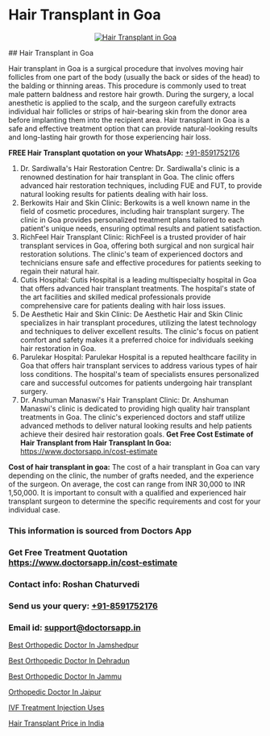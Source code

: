 # Hair Transplant in Goa

<p align="center">
  <a href="https://doctorsapp.co.in/treatment/hair-transplant">
    <img src="https://doctorsapp.co.in/uploads/treatment_image/transplant.jpg" alt="Hair Transplant in Goa">
  </a>
</p>
## Hair Transplant in Goa

Hair transplant in Goa is a surgical procedure that involves moving hair follicles from one part of the body (usually the back or sides of the head) to the balding or thinning areas. This procedure is commonly used to treat male pattern baldness and restore hair growth. During the surgery, a local anesthetic is applied to the scalp, and the surgeon carefully extracts individual hair follicles or strips of hair-bearing skin from the donor area before implanting them into the recipient area. Hair transplant in Goa is a safe and effective treatment option that can provide natural-looking results and long-lasting hair growth for those experiencing hair loss.

**FREE Hair Transplant quotation on your WhatsApp:**  [+91-8591752176](https://api.whatsapp.com/send?phone=8591752176)

1) Dr. Sardiwalla's Hair Restoration Centre: Dr. Sardiwalla's clinic is a renowned destination for hair transplant in Goa. The clinic offers advanced hair restoration techniques, including FUE and FUT, to provide natural looking results for patients dealing with hair loss.
2) Berkowits Hair and Skin Clinic: Berkowits is a well known name in the field of cosmetic procedures, including hair transplant surgery. The clinic in Goa provides personalized treatment plans tailored to each patient's unique needs, ensuring optimal results and patient satisfaction.
3) RichFeel Hair Transplant Clinic: RichFeel is a trusted provider of hair transplant services in Goa, offering both surgical and non surgical hair restoration solutions. The clinic's team of experienced doctors and technicians ensure safe and effective procedures for patients seeking to regain their natural hair.
4) Cutis Hospital: Cutis Hospital is a leading multispecialty hospital in Goa that offers advanced hair transplant treatments. The hospital's state of the art facilities and skilled medical professionals provide comprehensive care for patients dealing with hair loss issues.
5) De Aesthetic Hair and Skin Clinic: De Aesthetic Hair and Skin Clinic specializes in hair transplant procedures, utilizing the latest technology and techniques to deliver excellent results. The clinic's focus on patient comfort and safety makes it a preferred choice for individuals seeking hair restoration in Goa.
6) Parulekar Hospital: Parulekar Hospital is a reputed healthcare facility in Goa that offers hair transplant services to address various types of hair loss conditions. The hospital's team of specialists ensures personalized care and successful outcomes for patients undergoing hair transplant surgery.
7) Dr. Anshuman Manaswi's Hair Transplant Clinic: Dr. Anshuman Manaswi's clinic is dedicated to providing high quality hair transplant treatments in Goa. The clinic's experienced doctors and staff utilize advanced methods to deliver natural looking results and help patients achieve their desired hair restoration goals.
**Get Free Cost Estimate of Hair Transplant from Hair Transplant In Goa:** https://www.doctorsapp.in/cost-estimate

**Cost of hair transplant in goa:**
The cost of a hair transplant in Goa can vary depending on the clinic, the number of grafts needed, and the experience of the surgeon. On average, the cost can range from INR 30,000 to INR 1,50,000. It is important to consult with a qualified and experienced hair transplant surgeon to determine the specific requirements and cost for your individual case.

### This information is sourced from Doctors App 
### Get Free Treatment Quotation https://www.doctorsapp.in/cost-estimate
### Contact info: Roshan Chaturvedi 
### Send us your query: [+91-8591752176](https://api.whatsapp.com/send?phone=8591752176) 
### Email id: support@doctorsapp.in

[Best Orthopedic Doctor In Jamshedpur](https://www.linkedin.com/pulse/best-orthopedic-doctor-jamshedpur-doctorsapp-chittagong-p10re?trackingId=5WZ7tEx9f0iVijXntCTaUw%3D%3D&lipi=urn%3Ali%3Apage%3Ad_flagship3_company_admin%3BUjs5mcUZR9ewYOKOFkpg2w%3D%3D)

[Best Orthopedic Doctor In Dehradun](https://www.linkedin.com/pulse/best-orthopedic-doctor-dehradun-doctorsapp-khulna-i7hhe?trackingId=Piz%2B96U32rf0DYTgBcsP%2Bg%3D%3D&lipi=urn%3Ali%3Apage%3Ad_flagship3_company_admin%3BEfzsr1%2BmQ6eR1XkJR7MU1A%3D%3D)

[Best Orthopedic Doctor In Jammu](https://medium.com/@devenderrathi97/best-orthopedic-doctor-in-jammu-d94c71caecd9)

[Orthopedic Doctor In Jaipur](https://medium.com/@vimalrana22/orthopedic-doctor-in-jaipur-cab5aa22cd63)

[IVF Treatment Injection Uses](https://doctors-apps.github.io/doctorsapp/ivf-treatment-injection-uses)

[Hair Transplant Price in India](https://doctors-apps.github.io/doctorsapp/hair-transplant-price-in-india)

